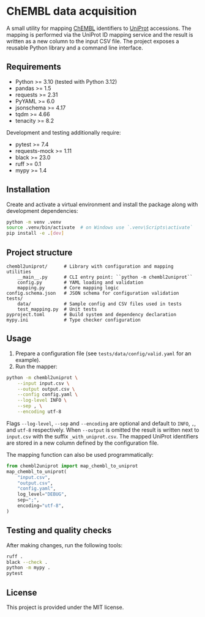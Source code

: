 # ChEMBL data acquisition

A small utility for mapping [ChEMBL](https://www.ebi.ac.uk/chembl/) identifiers to
[UniProt](https://www.uniprot.org/) accessions.  The mapping is performed via the
UniProt ID mapping service and the result is written as a new column to the input
CSV file.  The project exposes a reusable Python library and a command line
interface.

## Requirements

- Python >= 3.10 (tested with Python 3.12)
- pandas >= 1.5
- requests >= 2.31
- PyYAML >= 6.0
- jsonschema >= 4.17
- tqdm >= 4.66
- tenacity >= 8.2

Development and testing additionally require:

- pytest >= 7.4
- requests-mock >= 1.11
- black >= 23.0
- ruff >= 0.1
- mypy >= 1.4

## Installation

Create and activate a virtual environment and install the package along with
development dependencies:

```bash
python -m venv .venv
source .venv/bin/activate  # on Windows use `.venv\Scripts\activate`
pip install -e .[dev]
```

## Project structure

```
chembl2uniprot/      # Library with configuration and mapping utilities
    __main__.py      # CLI entry point: ``python -m chembl2uniprot``
    config.py        # YAML loading and validation
    mapping.py       # Core mapping logic
config.schema.json   # JSON schema for configuration validation
tests/
    data/            # Sample config and CSV files used in tests
    test_mapping.py  # Unit tests
pyproject.toml       # Build system and dependency declaration
mypy.ini             # Type checker configuration
```

## Usage

1. Prepare a configuration file (see ``tests/data/config/valid.yaml`` for an example).
2. Run the mapper:

```bash
python -m chembl2uniprot \
    --input input.csv \
    --output output.csv \
    --config config.yaml \
    --log-level INFO \
    --sep , \
    --encoding utf-8
```

Flags ``--log-level``, ``--sep`` and ``--encoding`` are optional and default to
``INFO``, ``,``, and ``utf-8`` respectively.  When ``--output`` is omitted the
result is written next to ``input.csv`` with the suffix ``_with_uniprot.csv``.
The mapped UniProt identifiers are stored in a new column defined by the
configuration file.

The mapping function can also be used programmatically:

```python
from chembl2uniprot import map_chembl_to_uniprot
map_chembl_to_uniprot(
    "input.csv",
    "output.csv",
    "config.yaml",
    log_level="DEBUG",
    sep=";",
    encoding="utf-8",
)
```

## Testing and quality checks

After making changes, run the following tools:

```bash
ruff .
black --check .
python -m mypy .
pytest
```

## License

This project is provided under the MIT license.
